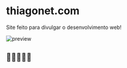 # thiagonet.com

Site feito para divulgar o desenvolvimento web!

![preview](https://i.imgur.com/KsQhMiZ.png)

## 💛💛💛💛💛
